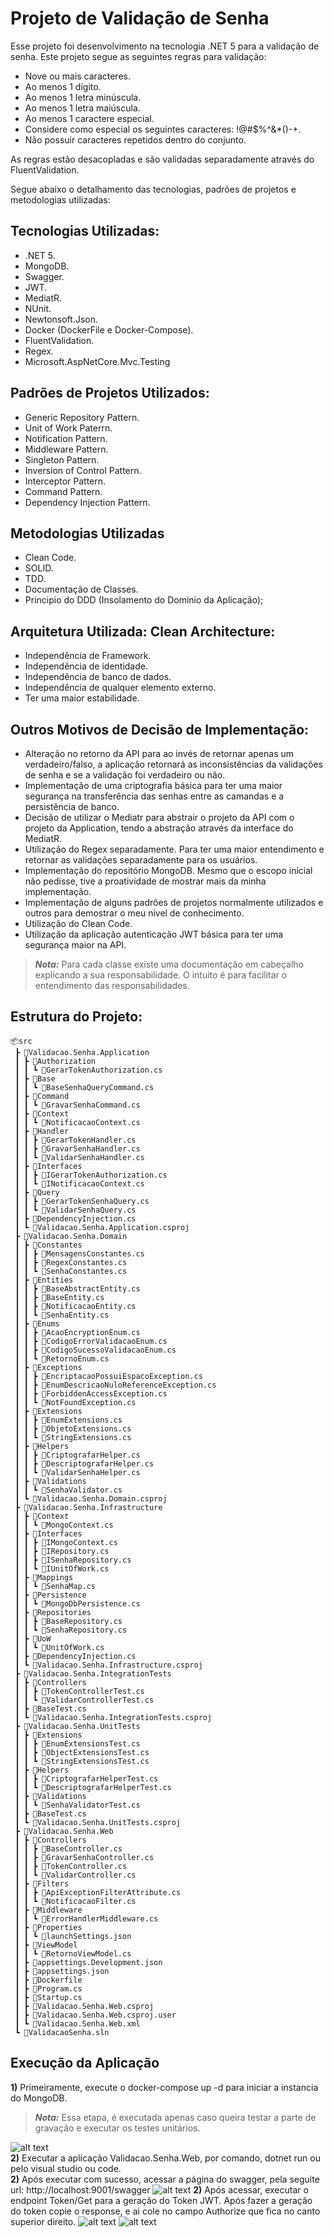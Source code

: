 # Projeto de Validação de Senha

Esse projeto foi desenvolvimento na tecnologia .NET 5 para a validação de senha. Este projeto segue as seguintes regras para validação:

- Nove ou mais caracteres.
- Ao menos 1 dígito.
- Ao menos 1 letra minúscula.
- Ao menos 1 letra maiúscula.
- Ao menos 1 caractere especial.
- Considere como especial os seguintes caracteres: !@#$%^&*()-+.
- Não possuir caracteres repetidos dentro do conjunto.

As regras estão desacopladas e são validadas separadamente através do FluentValidation. 

Segue abaixo o detalhamento das tecnologias, padrões de projetos e metodologias utilizadas:

## Tecnologias Utilizadas: ##

 - .NET 5.
 - MongoDB.
 - Swagger.
 - JWT.
 - MediatR.
 - NUnit.
 - Newtonsoft.Json.
 - Docker (DockerFile e Docker-Compose).
 - FluentValidation.
 - Regex.
 - Microsoft.AspNetCore.Mvc.Testing

 ## Padrões de Projetos Utilizados: ##
 - Generic Repository Pattern.
 - Unit of Work Paterrn.
 - Notification Pattern.
 - Middleware Pattern.
 - Singleton Pattern.
 - Inversion of Control Pattern.
 - Interceptor Pattern.
 - Command Pattern.
 - Dependency Injection Pattern.

  ## Metodologias Utilizadas ##
  - Clean Code.
  - SOLID.
  - TDD.
  - Documentação de Classes.
  - Principio do DDD (Insolamento do Dominio da Aplicação);

## Arquitetura Utilizada: Clean Architecture: ##

- Independência de Framework.
- Independência de identidade.
- Independência de banco de dados.
- Independência de qualquer elemento externo.
- Ter uma maior estabilidade.

## Outros Motivos de Decisão de Implementação: ##
 - Alteração no retorno da API para ao invés de retornar apenas um verdadeiro/falso, a aplicação retornará as inconsistências da validações de senha e se a validação foi verdadeiro ou não.
 - Implementação de uma criptografia básica para ter uma maior segurança na transferência das senhas entre as camandas e a persistência de banco. 
 - Decisão de utilizar o Mediatr para abstrair o projeto da API com o projeto da Application, tendo a abstração através da interface do MediatR.
- Utilização do Regex separadamente. Para ter uma maior entendimento e retornar as validações separadamente para os usuários. 
- Implementação do repositório MongoDB. Mesmo que o escopo inicial não pedisse, tive a proatividade de mostrar mais da minha implementação.
- Implementação de alguns padrões de projetos normalmente utilizados e outros para demostrar o meu nivel de conhecimento.
- Utilização do Clean Code.
- Utilização da aplicação autenticação JWT básica para ter uma segurança maior na API.


> **_Nota:_** Para cada classe existe uma documentação em cabeçalho explicando a sua responsabilidade. O intuito é para facilitar o entendimento das responsabilidades.

## Estrutura do Projeto: ##


```
📦src
 ┣ 📂Validacao.Senha.Application 
 ┃ ┣ 📂Authorization
 ┃ ┃ ┗ 📜GerarTokenAuthorization.cs
 ┃ ┣ 📂Base
 ┃ ┃ ┗ 📜BaseSenhaQueryCommand.cs
 ┃ ┣ 📂Command
 ┃ ┃ ┗ 📜GravarSenhaCommand.cs
 ┃ ┣ 📂Context
 ┃ ┃ ┗ 📜NotificacaoContext.cs
 ┃ ┣ 📂Handler
 ┃ ┃ ┣ 📜GerarTokenHandler.cs
 ┃ ┃ ┣ 📜GravarSenhaHandler.cs
 ┃ ┃ ┗ 📜ValidarSenhaHandler.cs
 ┃ ┣ 📂Interfaces
 ┃ ┃ ┣ 📜IGerarTokenAuthorization.cs
 ┃ ┃ ┗ 📜INotificacaoContext.cs
 ┃ ┣ 📂Query
 ┃ ┃ ┣ 📜GerarTokenSenhaQuery.cs
 ┃ ┃ ┗ 📜ValidarSenhaQuery.cs
 ┃ ┣ 📜DependencyInjection.cs
 ┃ ┗ 📜Validacao.Senha.Application.csproj
 ┣ 📂Validacao.Senha.Domain
 ┃ ┣ 📂Constantes
 ┃ ┃ ┣ 📜MensagensConstantes.cs
 ┃ ┃ ┣ 📜RegexConstantes.cs
 ┃ ┃ ┗ 📜SenhaConstantes.cs
 ┃ ┣ 📂Entities
 ┃ ┃ ┣ 📜BaseAbstractEntity.cs
 ┃ ┃ ┣ 📜BaseEntity.cs
 ┃ ┃ ┣ 📜NotificacaoEntity.cs
 ┃ ┃ ┗ 📜SenhaEntity.cs
 ┃ ┣ 📂Enums
 ┃ ┃ ┣ 📜AcaoEncryptionEnum.cs
 ┃ ┃ ┣ 📜CodigoErrorValidacaoEnum.cs
 ┃ ┃ ┣ 📜CodigoSucessoValidacaoEnum.cs
 ┃ ┃ ┗ 📜RetornoEnum.cs
 ┃ ┣ 📂Exceptions
 ┃ ┃ ┣ 📜EncriptacaoPossuiEspacoException.cs
 ┃ ┃ ┣ 📜EnumDescricaoNuloReferenceException.cs
 ┃ ┃ ┣ 📜ForbiddenAccessException.cs
 ┃ ┃ ┗ 📜NotFoundException.cs
 ┃ ┣ 📂Extensions
 ┃ ┃ ┣ 📜EnumExtensions.cs
 ┃ ┃ ┣ 📜ObjetoExtensions.cs
 ┃ ┃ ┗ 📜StringExtensions.cs
 ┃ ┣ 📂Helpers
 ┃ ┃ ┣ 📜CriptografarHelper.cs
 ┃ ┃ ┣ 📜DescriptografarHelper.cs
 ┃ ┃ ┗ 📜ValidarSenhaHelper.cs
 ┃ ┣ 📂Validations
 ┃ ┃ ┗ 📜SenhaValidator.cs
 ┃ ┗ 📜Validacao.Senha.Domain.csproj
 ┣ 📂Validacao.Senha.Infrastructure
 ┃ ┣ 📂Context
 ┃ ┃ ┗ 📜MongoContext.cs
 ┃ ┣ 📂Interfaces
 ┃ ┃ ┣ 📜IMongoContext.cs
 ┃ ┃ ┣ 📜IRepository.cs
 ┃ ┃ ┣ 📜ISenhaRepository.cs
 ┃ ┃ ┗ 📜IUnitOfWork.cs
 ┃ ┣ 📂Mappings
 ┃ ┃ ┗ 📜SenhaMap.cs
 ┃ ┣ 📂Persistence
 ┃ ┃ ┗ 📜MongoDbPersistence.cs
 ┃ ┣ 📂Repositories
 ┃ ┃ ┣ 📜BaseRepository.cs
 ┃ ┃ ┗ 📜SenhaRepository.cs
 ┃ ┣ 📂UoW
 ┃ ┃ ┗ 📜UnitOfWork.cs
 ┃ ┣ 📜DependencyInjection.cs
 ┃ ┗ 📜Validacao.Senha.Infrastructure.csproj
 ┣ 📂Validacao.Senha.IntegrationTests
 ┃ ┣ 📂Controllers
 ┃ ┃ ┣ 📜TokenControllerTest.cs
 ┃ ┃ ┗ 📜ValidarControllerTest.cs
 ┃ ┣ 📜BaseTest.cs
 ┃ ┗ 📜Validacao.Senha.IntegrationTests.csproj
 ┣ 📂Validacao.Senha.UnitTests
 ┃ ┣ 📂Extensions
 ┃ ┃ ┣ 📜EnumExtensionsTest.cs
 ┃ ┃ ┣ 📜ObjectExtensionsTest.cs
 ┃ ┃ ┗ 📜StringExtensionsTest.cs
 ┃ ┣ 📂Helpers
 ┃ ┃ ┣ 📜CriptografarHelperTest.cs
 ┃ ┃ ┗ 📜DescriptografarHelperTest.cs
 ┃ ┣ 📂Validations
 ┃ ┃ ┗ 📜SenhaValidatorTest.cs
 ┃ ┣ 📜BaseTest.cs
 ┃ ┗ 📜Validacao.Senha.UnitTests.csproj
 ┣ 📂Validacao.Senha.Web
 ┃ ┣ 📂Controllers
 ┃ ┃ ┣ 📜BaseController.cs
 ┃ ┃ ┣ 📜GravarSenhaController.cs
 ┃ ┃ ┣ 📜TokenController.cs
 ┃ ┃ ┗ 📜ValidarController.cs
 ┃ ┣ 📂Filters
 ┃ ┃ ┣ 📜ApiExceptionFilterAttribute.cs
 ┃ ┃ ┗ 📜NotificacaoFilter.cs
 ┃ ┣ 📂Middleware
 ┃ ┃ ┗ 📜ErrorHandlerMiddleware.cs
 ┃ ┣ 📂Properties
 ┃ ┃ ┗ 📜launchSettings.json
 ┃ ┣ 📂ViewModel
 ┃ ┃ ┗ 📜RetornoViewModel.cs
 ┃ ┣ 📜appsettings.Development.json
 ┃ ┣ 📜appsettings.json
 ┃ ┣ 📜Dockerfile
 ┃ ┣ 📜Program.cs
 ┃ ┣ 📜Startup.cs
 ┃ ┣ 📜Validacao.Senha.Web.csproj
 ┃ ┣ 📜Validacao.Senha.Web.csproj.user
 ┃ ┗ 📜Validacao.Senha.Web.xml
 ┗ 📜ValidacaoSenha.sln
 ```

## Execução da Aplicação ##

  <b>1)</b> Primeiramente, execute o docker-compose up -d para iniciar a instancia do MongoDB. 
  </br>
   > **_Nota:_** Essa etapa, é executada apenas caso queira testar a parte de gravação e executar os testes unitários.
   
   ![alt text](https://github.com/raphaelbrk/ValidacaoSenha/blob/main/img/dockercomposeup.jpg?raw=true)
    </br>
    <b>2)</b> Executar a aplicação Validacao.Senha.Web, por comando, dotnet run ou pelo visual studio ou code.
    </br>
    <b>2)</b> Após executar com sucesso, acessar a página do swagger, pela seguite url: http://localhost:9001/swagger
    ![alt text](https://github.com/raphaelbrk/ValidacaoSenha/blob/main/img/pagina-swagger.jpg?raw=true)
    <b>2)</b> Após acessar, executar o endpoint Token/Get para a geração do Token JWT. Após fazer a geração do token copie o response, e ai cole no campo Authorize que fica no canto superior direito.
    ![alt text](https://github.com/raphaelbrk/ValidacaoSenha/blob/main/img/tokengerado.jpg?raw=true)
    ![alt text](https://github.com/raphaelbrk/ValidacaoSenha/blob/main/img/inclusao-authorize.jpg?raw=true)
    